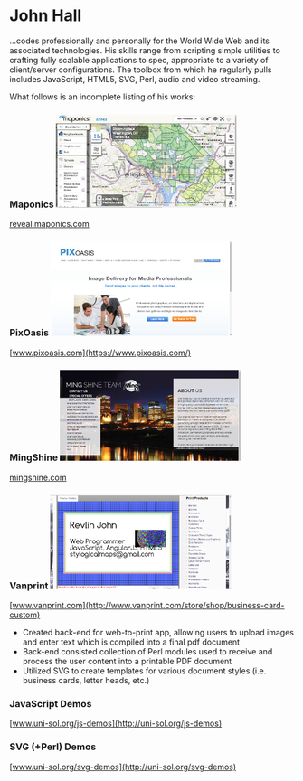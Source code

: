 John Hall
======

...codes professionally and personally for the World Wide Web and its associated technologies. His skills range from scripting simple utilities to crafting fully scalable applications to spec, appropriate to a variety of client/server configurations. The toolbox from which he regularly pulls includes JavaScript, HTML5, SVG, Perl, audio and video streaming.

What follows is an incomplete listing of his works:

### Maponics ![Maponics](images/maponics.png)
[reveal.maponics.com](http://reveal.maponics.com/tutorial)

### PixOasis ![PixOasis](images/pixoasis.png)
[www.pixoasis.com](https://www.pixoasis.com/)

### MingShine ![MingShine](images/mingshine.png)
[mingshine.com](http://mingshine.com/new_car_protection.html)

### Vanprint ![Vanprint](images/vanprint.png)
[www.vanprint.com](http://www.vanprint.com/store/shop/business-card-custom)
* Created back-end for web-to-print app, allowing users to upload images and enter text which is compiled into a final pdf document
* Back-end consisted collection of Perl modules used to receive and process the user content into a printable PDF document
* Utilized SVG to create templates for various document styles (i.e. business cards, letter heads, etc.)

### JavaScript Demos
[www.uni-sol.org/js-demos](http://uni-sol.org/js-demos)

### SVG (+Perl) Demos
[www.uni-sol.org/svg-demos](http://uni-sol.org/svg-demos)
